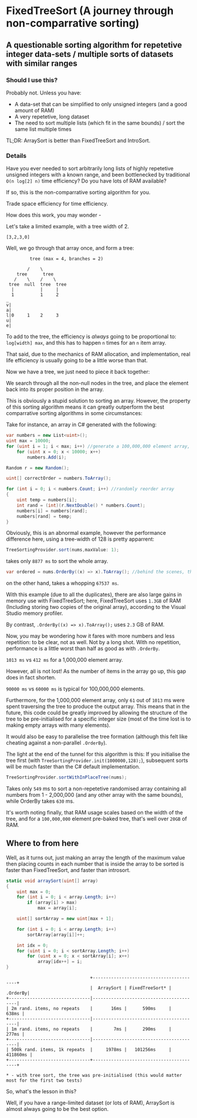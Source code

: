 # FixedTreeSort (A journey through non-comparrative sorting)

## A questionable sorting algorithm for repetetive integer data-sets / multiple sorts of datasets with similar ranges

### Should I use this?

Probably not. Unless you have:
* A data-set that can be simplified to only unsigned integers (and a good amount of RAM)
* A very repetetive, long dataset
* The need to sort multiple lists (which fit in the same bounds) / sort the same list multiple times

TL;DR:
ArraySort is better than FixedTreeSort and IntroSort.

### Details

Have you ever needed to sort arbitrarily long lists of highly repetetive unsigned integers with a known range, and been bottlenecked by traditional `O(n log[2] n)` time efficiency? Do you have lots of RAM available?

If so, this is the non-comparrative sorting algorithm for you.

Trade space efficiency for time efficiency.

How does this work, you may wonder -

Let's take a limited example, with a tree width of 2.

`[3,2,3,0]`

Well, we go through that array once, and form a tree:

```
         tree (max = 4, branches = 2)
    
        /    \
    tree      tree
   /    \    /    \
 tree  null  tree  tree
  |          |     |
  1          1     2
_
v|
a|
l|0     1    2     3
u|
e|  
```

To add to the tree, the efficiency is *always* going to be proportional to:
`log[width] max`, and this has to happen `n` times for an `n` item array.

That said, due to the mechanics of RAM allocation, and implementation, real life efficiency is usually going to be a little worse than that.

Now we have a tree, we just need to piece it back together:

We search through all the non-null nodes in the tree, and place the element back into its proper position in the array.

This is obviously a stupid solution to sorting an array. However, the property of this sorting algorithm means it can greatly outperform the best comparrative sorting algorithms in some circumstances:

Take for instance, an array in C# generated with the following:
```CS
var numbers = new List<uint>();
uint max = 10000;
for (uint i = 1; i < max; i++) //generate a 100,000,000 element array, with 10,000 distinct elements, each with 10,000 duplicates
    for (uint x = 0; x < 10000; x++)
        numbers.Add(i);

Random r = new Random();

uint[] correctOrder = numbers.ToArray();

for (int i = 0; i < numbers.Count; i++) //randomly reorder array
{
    uint temp = numbers[i];
    int rand = (int)(r.NextDouble() * numbers.Count);
    numbers[i] = numbers[rand];
    numbers[rand] = temp;
}
```
Obviously, this is an abnormal example, however the performance difference here, using a tree-width of 128 is pretty apparrent:
```CS
TreeSortingProvider.sort(nums,maxValue: 1);
```
takes only `8877 ms` to sort the whole array.

```CS
var ordered = nums.OrderBy((x) => x).ToArray(); //behind the scenes, this is an introsort (quicksort + heapsort)
```
on the other hand, takes a whopping `67537 ms`.

With this example (due to all the duplicates), there are also large gains in memory use with FixedTreeSort; here, FixedTreeSort uses `1.3GB` of RAM (Including storing two copies of the original array), according to the Visual Studio memory profiler.

By contrast, `.OrderBy((x) => x).ToArray();` uses `2.3` GB of RAM.

Now, you may be wondering how it fares with more numbers and less repetition: to be clear, not as well. Not by a long shot. With no repetition, performance is a little worst than half as good as with `.OrderBy`.

`1013 ms` vs `412 ms` for a 1,000,000 element array.

However, all is not lost! As the number of items in the array go up, this gap does in fact shorten.

`90000 ms` vs `60000 ms` is typical for 100,000,000 elements.

Furthermore, for the 1,000,000 element array, only `61` out of `1013` ms were spent traversing the tree to produce the output array. This means that in the future, this code could be greatly improved by allowing the structure of the tree to be pre-initialised for a specific integer size (most of the time lost is to making empty arrays with many elements).

It would also be easy to parallelise the tree formation (although this felt like cheating against a non-parallel `.OrderBy`).

The light at the end of the tunnel for this algorithm is this: If you initialise the tree first (with `TreeSortingProvider.init(1000000,128);`), subsequent sorts will be much faster than the C# default implementation.

```C#
TreeSortingProvider.sortWithInPlaceTree(nums);
```

Takes only `549` ms to sort a non-repetetive randomised array containing all numbers from 1 - 2,000,000 (and any other array with the same bounds), while OrderBy takes `630` ms.

It's worth noting finally, that RAM usage scales based on the width of the tree, and for a `100,000,000` element pre-baked tree, that's well over `20GB` of RAM.

## Where to from here

Well, as it turns out, just making an array the length of the maximum value then placing counts in each number that is inside the array to be sorted is faster than FixedTreeSort, and faster than introsort.

```CS
static void arraySort(uint[] array)
{
    uint max = 0;
    for (int i = 0; i < array.Length; i++)
        if (array[i] > max)
            max = array[i];

    uint[] sortArray = new uint[max + 1];

    for (int i = 0; i < array.Length; i++)
        sortArray[array[i]]++;

    int idx = 0;
    for (uint i = 0; i < sortArray.Length; i++)
        for (uint x = 0; x < sortArray[i]; x++)
            array[idx++] = i;
}
```

```
                                +-----------------------------------------+
                                |  ArraySort | FixedTreeSort* |   .OrderBy|
+-------------------------------|-----------------------------------------|
| 2m rand. items, no repeats    |       16ms |      590ms     |     638ms |
+-------------------------------|-----------------------------------------|
| 1m rand. items, no repeats    |        7ms |      290ms     |     277ms |
+-------------------------------|-----------------------------------------|
| 500k rand. items, 1k repeats  |     1978ms |   101256ms     |  411860ms |
+-------------------------------+-----------------------------------------+

* - with tree sort, the tree was pre-initialised (this would matter most for the first two tests)
```

So, what's the lesson in this?

Well, if you have a range-limited dataset (or lots of RAM), ArraySort is almost always going to be the best option.